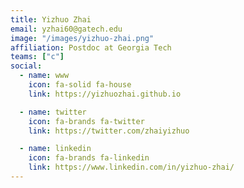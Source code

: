 ```yaml
---
title: Yizhuo Zhai
email: yzhai60@gatech.edu
image: "/images/yizhuo-zhai.png"
affiliation: Postdoc at Georgia Tech
teams: ["c"]
social:
  - name: www
    icon: fa-solid fa-house
    link: https://yizhuozhai.github.io

  - name: twitter
    icon: fa-brands fa-twitter
    link: https://twitter.com/zhaiyizhuo

  - name: linkedin
    icon: fa-brands fa-linkedin
    link: https://www.linkedin.com/in/yizhuo-zhai/
---
```

